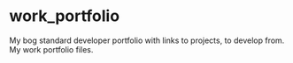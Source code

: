 # work_portfolio
My bog standard developer portfolio with links to projects, to develop from.
My work portfolio files.
